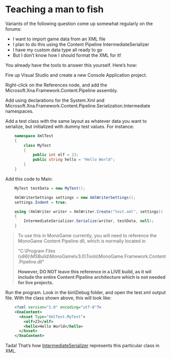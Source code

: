 # Teaching a man to fish

Variants of the following question come up somewhat regularly on the forums:

* I want to import game data from an XML file
* I plan to do this using the Content Pipeline IntermediateSerializer
* I have my custom data type all ready to go
* But I don’t know how I should format the XML for it!

You already have the tools to answer this yourself. Here’s how:

Fire up Visual Studio and create a new Console Application project.

Right-click on the References node, and add the Microsoft.Xna.Framework.Content.Pipeline assembly.

Add using declarations for the System.Xml and Microsoft.Xna.Framework.Content.Pipeline.Serialization.Intermediate namespaces.

Add a test class with the same layout as whatever data you want to serialize, but initialized with dummy test values. For instance:

```csharp
    namespace XmlTest
    {
        class MyTest
        {
            public int elf = 23;
            public string hello = "Hello World";
        }
    }
```

Add this code to Main:

```csharp
    MyTest testData = new MyTest();

    XmlWriterSettings settings = new XmlWriterSettings();
    settings.Indent = true;

    using (XmlWriter writer = XmlWriter.Create("test.xml", settings))
    {
        IntermediateSerializer.Serialize(writer, testData, null);
    }
```

> To use this in MonoGame currently, you will need to reference the MonoGame Content Pipeline dll, which is normally located in
>
> "C:\Program Files (x86)\MSBuild\MonoGame\v3.0\Tools\MonoGame.Framework.Content.Pipeline.dll"
>
> **However, DO NOT leave this reference in a LIVE build, as it wil include the entire Content Pipeline architecture which is not needed for live projects.**

Run the program. Look in the bin\Debug folder, and open the test.xml output file. With the class shown above, this will look like:

```xml
    <?xml version="1.0" encoding="utf-8"?>
    <XnaContent>
      <Asset Type="XmlTest.MyTest">
        <elf>23</elf>
        <hello>Hello World</hello>
      </Asset>
    </XnaContent>
```

Tada! That’s how [IntermediateSerializer](https://github.com/simondarksidej/XNAGameStudio/wiki/Everything-you-ever-wanted-to-know-about-IntermediateSerializer) represents this particular class in XML.